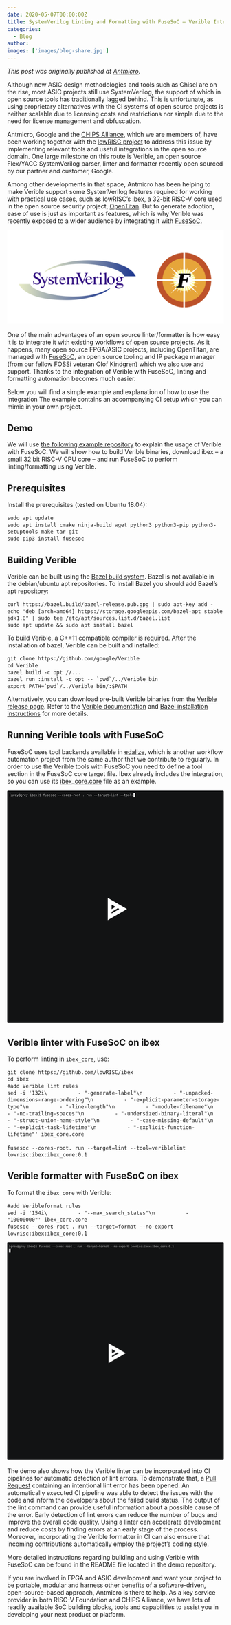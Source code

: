 ```yaml
---
date: 2020-05-07T00:00:00Z
title: SystemVerilog Linting and Formatting with FuseSoC – Verible Integration
categories:
  - Blog
author:
images: ['images/blog-share.jpg']
---
```


*This post was originally published at [Antmicro](https://antmicro.com/blog/2020/04/systemverilog-linter-and-formatter-in-fusesoc/).*

Although new ASIC design methodologies and tools such as Chisel are on the rise, most ASIC projects still use SystemVerilog, the support of which in open source tools has traditionally lagged behind. This is unfortunate, as using proprietary alternatives with the CI systems of open source projects is neither scalable due to licensing costs and restrictions nor simple due to the need for license management and obfuscation.

Antmicro, Google and the [CHIPS Alliance](https://chipsalliance.org/), which we are members of, have been working together with the [lowRISC project](https://www.lowrisc.org/) to address this issue by implementing relevant tools and useful integrations in the open source domain. One large milestone on this route is Verible, an open source Flex/YACC SystemVerilog parser, linter and formatter recently open sourced by our partner and customer, Google.

Among other developments in that space, Antmicro has been helping to make Verible support some SystemVerilog features required for working with practical use cases, such as lowRISC’s [ibex](https://github.com/lowRISC/ibex), a 32-bit RISC-V core used in the open source security project, [OpenTitan](https://opentitan.org/). But to generate adoption, ease of use is just as important as features, which is why Verible was recently exposed to a wider audience by integrating it with [FuseSoC](https://github.com/olofk/fusesoc).

![](Logos-1024x440.png)

One of the main advantages of an open source linter/formatter is how easy it is to integrate it with existing workflows of open source projects. As it happens, many open source FPGA/ASIC projects, including OpenTitan, are managed with [FuseSoC](https://github.com/olofk/fusesoc), an open source tooling and IP package manager (from our fellow [FOSSi](https://fossi-foundation.org/) veteran Olof Kindgren) which we also use and support. Thanks to the integration of Verible with FuseSoC, linting and formatting automation becomes much easier.

Below you will find a simple example and explanation of how to use the integration The example contains an accompanying CI setup which you can mimic in your own project.

## Demo

We will use [the following example repository](https://github.com/antmicro/fusesoc-verible-demo) to explain the usage of Verible with FuseSoC.
We will show how to build Verible binaries, download ibex – a small 32 bit RISC-V CPU core – and run FuseSoC to perform linting/formatting using Verible.

## Prerequisites

Install the prerequisites (tested on Ubuntu 18.04):

```
sudo apt update
sudo apt install cmake ninja-build wget python3 python3-pip python3-setuptools make tar git
sudo pip3 install fusesoc
```

## Building Verible

Verible can be built using the [Bazel build system](https://bazel.build/).
Bazel is not available in the debian/ubuntu apt repositories. To install Bazel you should add Bazel’s apt repository:

```
curl https://bazel.build/bazel-release.pub.gpg | sudo apt-key add -
echo "deb [arch=amd64] https://storage.googleapis.com/bazel-apt stable jdk1.8" | sudo tee /etc/apt/sources.list.d/bazel.list
sudo apt update && sudo apt install bazel
```

To build Verible, a C++11 compatible compiler is required. After the installation of bazel, Verible can be built and installed:

```
git clone https://github.com/google/Verible
cd Verible
bazel build -c opt //...
bazel run :install -c opt -- `pwd`/../Verible_bin
export PATH=`pwd`/../Verible_bin/:$PATH
```

Alternatively, you can download pre-built Verible binaries from the [Verible release page](https://github.com/google/Verible/releases). Refer to the [Verible documentation](https://github.com/google/Verible) and [Bazel installation instructions](https://docs.bazel.build/versions/master/install.html) for more details.

## Running Verible tools with FuseSoC

FuseSoC uses tool backends available in [edalize](https://github.com/olofk/edalize), which is another workflow automation project from the same author that we contribute to regularly. In order to use the Verible tools with FuseSoC you need to define a tool section in the FuseSoC core target file. Ibex already includes the integration, so you can use its [ibex_core.core](https://github.com/lowRISC/ibex/blob/master/ibex_core.core) file as an example.

[![](pMbg6ZZ4X5jYWdC3AXCRYkcSU.svg)](https://asciinema.org/a/pMbg6ZZ4X5jYWdC3AXCRYkcSU)

## Verible linter with FuseSoC on ibex

To perform linting in `ibex_core`, use:

```
git clone https://github.com/lowRISC/ibex
cd ibex
#add Verible lint rules
sed -i '132i\          - "-generate-label"\n          - "-unpacked-dimensions-range-ordering"\n          - "-explicit-parameter-storage-type"\n          - "-line-length"\n          - "-module-filename"\n          - "-no-trailing-spaces"\n          - "-undersized-binary-literal"\n          - "-struct-union-name-style"\n          - "-case-missing-default"\n          - "-explicit-task-lifetime"\n          - "-explicit-function-lifetime"' ibex_core.core

fusesoc --cores-root. run --target=lint --tool=veriblelint lowrisc:ibex:ibex_core:0.1
```

## Verible formatter with FuseSoC on ibex

To format the `ibex_core` with Verible:

```
#add Veribleformat rules
sed -i '154i\          - "--max_search_states"\n          - "10000000"' ibex_core.core
fusesoc --cores-root . run --target=format --no-export lowrisc:ibex:ibex_core:0.1
```

[![](rIjiekwlO2gv8E51ZDzYIETPF.svg)](https://asciinema.org/a/rIjiekwlO2gv8E51ZDzYIETPF)

The demo also shows how the Verible linter can be incorporated into CI pipelines for automatic detection of lint errors. To demonstrate that, a [Pull Request](https://github.com/antmicro/fusesoc-verible-demo/pull/1) containing an intentional lint error has been opened. An automatically executed CI pipeline was able to detect the issues with the code and inform the developers about the failed build status. The output of the lint command can provide useful information about a possible cause of the error. Early detection of lint errors can reduce the number of bugs and improve the overall code quality. Using a linter can accelerate development and reduce costs by finding errors at an early stage of the process. Moreover, incorporating the Verible formatter in CI can also ensure that incoming contributions automatically employ the project’s coding style.

More detailed instructions regarding building and using Verible with FuseSoC can be found in the README file located in the demo repository.

If you are involved in FPGA and ASIC development and want your project to be portable, modular and harness other benefits of a software-driven, open-source-based approach, Antmicro is there to help. As a key service provider in both RISC-V Foundation and CHIPS Alliance, we have lots of readily available SoC building blocks, tools and capabilities to assist you in developing your next product or platform.